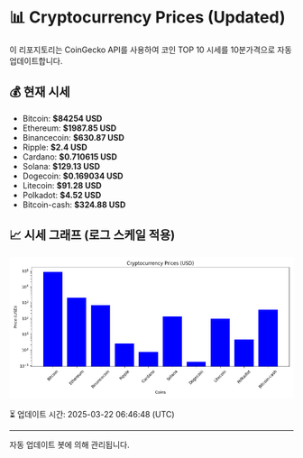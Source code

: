 
# 📊 Cryptocurrency Prices (Updated)

이 리포지토리는 CoinGecko API를 사용하여 코인 TOP 10 시세를 10분가격으로 자동 업데이트합니다.

## 💰 현재 시세
- Bitcoin: **$84254 USD**
- Ethereum: **$1987.85 USD**
- Binancecoin: **$630.87 USD**
- Ripple: **$2.4 USD**
- Cardano: **$0.710615 USD**
- Solana: **$129.13 USD**
- Dogecoin: **$0.169034 USD**
- Litecoin: **$91.28 USD**
- Polkadot: **$4.52 USD**
- Bitcoin-cash: **$324.88 USD**

## 📈 시세 그래프 (로그 스케일 적용)
![Crypto Prices](crypto_prices.png)

⏳ 업데이트 시간: 2025-03-22 06:46:48 (UTC)

---
자동 업데이트 봇에 의해 관리됩니다.
